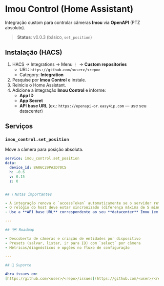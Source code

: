 # Imou Control (Home Assistant)

Integração custom para controlar câmeras **Imou** via **OpenAPI** (PTZ absoluto).

> **Status**: v0.0.3 (básico, `set_position`)

## Instalação (HACS)

1. HACS → Integrations → Menu ⋮ → **Custom repositories**  
   - URL: `https://github.com/<user>/<repo>`  
   - Category: **Integration**
2. Pesquise por **Imou Control** e instale.
3. Reinicie o Home Assistant.
4. Adicione a integração **Imou Control** e informe:
   - **App ID**
   - **App Secret**
   - **API base URL** (ex.: `https://openapi-or.easy4ip.com` — use seu datacenter)

## Serviços

### `imou_control.set_position`
Move a câmera para posição absoluta.

```yaml
service: imou_control.set_position
data:
  device_id: 8A06C29PAZD70C5
  h: -0.6
  v: 0.15
  z: 0


## ℹ️ Notas importantes

- A integração renova o `accessToken` automaticamente se o servidor retornar `TK1002` ou `TK1402`.
- O relógio do host deve estar sincronizado (diferença máxima de 5 minutos).
- Use a **API base URL** correspondente ao seu **datacenter** Imou (ex.: `openapi-or`, `openapi-sg`, etc.).

---

## 🗺️ Roadmap

- Descoberta de câmeras e criação de entidades por dispositivo  
- Presets (salvar, listar, ir para ID) com `select` por câmera  
- Métricas/diagnósticos e opções no fluxo de configuração  

---

## 💬 Suporte

Abra issues em:  
[https://github.com/<user>/<repo>/issues](https://github.com/<user>/<repo>/issues)
